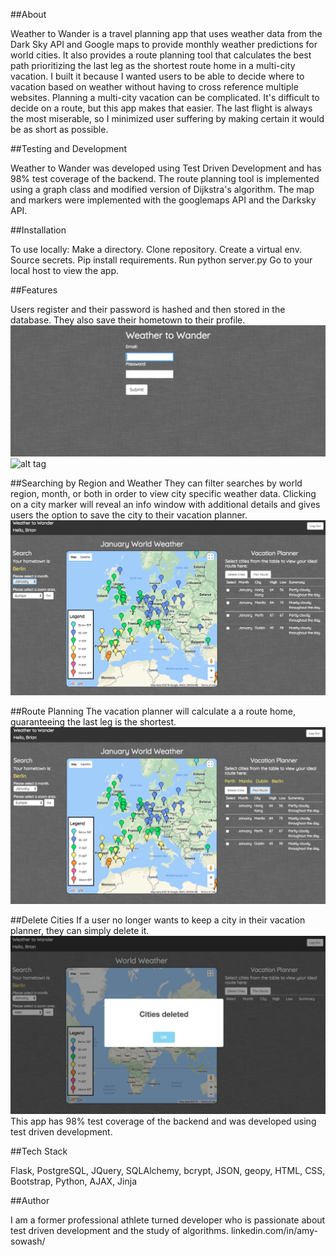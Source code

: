 

##About

Weather to Wander is a travel planning app that uses weather data from the
Dark Sky API and Google maps to provide monthly weather predictions for world 
cities. It also provides a route planning tool that calculates the best path
prioritizing the last leg as the shortest route home in a multi-city vacation. I
built it because I wanted users to be able to decide where to vacation based on
weather without having to cross reference multiple websites. Planning a multi-city
vacation can be complicated. It's difficult to decide on a route, but this app
makes that easier. The last flight is always the most miserable, so I minimized 
user suffering by making certain it would be as short as possible.

##Testing and Development

Weather to Wander was developed using Test Driven Development and has 98% test
coverage of the backend. The route planning tool is implemented using a graph
class and modified version of Dijkstra's algorithm. The map and markers were
implemented with the googlemaps API and the Darksky API.


##Installation

To use locally:
Make a directory.
Clone repository.
Create a virtual env.
Source secrets.
Pip install requirements.
Run python server.py
Go to your local host to view the app.

##Features

Users register and their password is hashed and then stored in the database. They
also save their hometown to their profile. 
![alt tag](Screenshots/LoginPageW2W.png "Login page")
![alt tag](ScreenshotsZoomAsiaW2W.png "Zoomed Area")


##Searching by Region and Weather
They can filter searches by world region, month, or both in order to view 
city specific weather data. Clicking on a city marker will reveal an info 
window with additional details and gives users the option to save the city to 
their vacation planner. 
![alt tag](Screenshots/CitiesSavedW2W.png "Saved cities")

##Route Planning
The vacation planner will calculate a a route home, guaranteeing the last leg 
is the shortest. 
![alt tag](Screenshots/RoutePlanW2W.png "Route planner")

##Delete Cities
If a user no longer wants to keep a city in their vacation planner, they can simply
delete it.
![alt tag](Screenshots/CitiesDeletedW2W.png "Deleted cities")
This
app has 98% test coverage of the backend and was developed using test driven
development.

##Tech Stack

Flask, PostgreSQL, JQuery, SQLAlchemy, bcrypt, JSON, geopy, HTML, CSS, 
Bootstrap, Python, AJAX, Jinja


##Author

I am a former professional athlete turned developer who is passionate about test driven 
development and the study of algorithms.
linkedin.com/in/amy-sowash/

